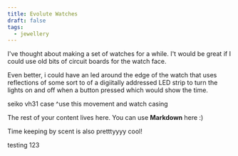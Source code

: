 ```yaml
---
title: Evolute Watches
draft: false
tags:
  - jewellery
---
```

I've thought about making a set of watches for a while. I't would be great if I could use old bits of circuit boards for the watch face. 

Even better, i could have an led around the edge of the watch that uses reflections of some sort to of a digiitally addressed LED strip to turn the lights on and off when a button pressed which would show the time.

seiko vh31 case
^use this movement and watch casing

The rest of your content lives here. You can use **Markdown** here :)

Time keeping by scent is also pretttyyyy cool!

testing 123

